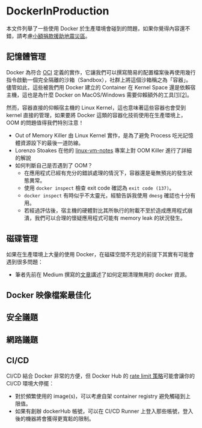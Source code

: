 # DockerInProduction

本文件列舉了一些使用 Docker 於生產環境會碰到的問題，如果你覺得內容還不錯，請考慮[小額捐款援助地震災區](https://tw.news.yahoo.com/%E8%8A%B1%E8%93%AE%E5%9C%B0%E9%9C%87%E6%80%A5%E5%BE%85%E6%8F%B4-%E6%8D%90%E6%AC%BE%E9%80%94%E5%BE%91%E4%B8%80%E6%AC%A1%E7%9C%8B-041419058.html)。

## 記憶體管理

Docker 為符合 [OCI](https://opencontainers.org/) 定義的實作，它讓我們可以撰寫簡易的配置檔案後再使用幾行指令啟動一個完全隔離的沙箱（Sandbox），社群上將這個沙箱稱之為「容器」。
儘管如此，這些被我們用 Docker 建立的 Container 在 Kernel Space 還是依賴宿主機，這也是為什麼 Docker on MacOS/Windows 需要仰賴額外的工具[[1]](https://www.docker.com/blog/introducing-linuxkit-container-os-toolkit/)[[2]](https://learn.microsoft.com/en-us/virtualization/windowscontainers/deploy-containers/containerd)。

然而，容器直接的仰賴宿主機的 Linux Kernel，這也意味著這些容器也會受到 kernel 直接的管理，如果要將 Docker 這類的容器化技術使用在生產環境上，OOM 的問題值得我們特別注意！
- Out of Memory Killer 由 Linux Kernel 實作，是為了避免 Process 吃光記憶體資源設下的最後一道防線。
- Lorenzo Stoakes 在他的 [linux-vm-notes](https://github.com/lorenzo-stoakes/linux-vm-notes/blob/master/sections/oom.md) 專案上對 OOM Killer 進行了詳細的解說
- 如何判斷自己是否遇到了 OOM？
  - 在應用程式已經有充分的錯誤處理的情況下，容器還是毫無預兆的發生狀態異常。
  - 使用 `docker inspect` 檢查 exit code 確認為 `exit code (137)`。
  - `docker inspect` 有時似乎不太靈光，經驗告訴我使用 `dmesg` 確認也十分有用。
  - 若經過評估後，宿主機的硬體對比其所執行的附載不至於造成應用程式崩潰，我們可以合理的懷疑應用程式可能有 memory leak 的狀況發生。

## 磁碟管理

如果在生產環境上大量的使用 Docker，在磁碟空間不充足的前提下其實有可能會遇到很多問題：
- 筆者先前在 Medium 撰寫的[文章](https://medium.com/starbugs/%E6%89%BE%E5%9B%9E%E9%82%A3%E4%BA%9B%E8%A2%AB-docker-%E5%90%83%E6%8E%89%E7%9A%84%E7%A3%81%E7%A2%9F%E7%A9%BA%E9%96%93-6912cdb24dc0)講述了如何定期清理無用的 docker 資源。

## Docker 映像檔案最佳化

## 安全議題

## 網路議題

## CI/CD

CI/CD 結合 Docker 非常的方便，但 Docker Hub 的 [rate limit 策略](https://docs.docker.com/docker-hub/download-rate-limit/)可能會讓你的 CI/CD 環境大停擺：
- 對於頻繁使用的 image(s)，可以考慮自架 container registry 避免觸碰到上限值。
- 如果有創辦 dockerHub 帳號，可以在 CI/CD Runner 上登入那些帳號，登入後的機器將會獲得更寬鬆的限制。
